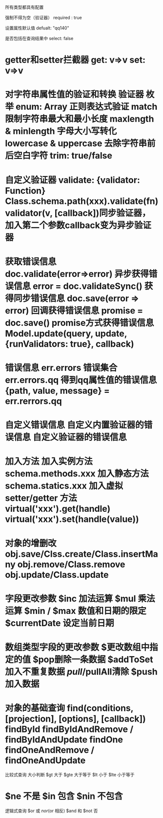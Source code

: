 所有类型都具有配置

强制不得为空（验证器）
  required : true

设置属性默认值
  defualt: "qq140"

是否包括在查询结果中
  select: false

getter和setter拦截器
  get: v=>v
  set: v=>v
===========================
对字符串属性值的验证和转换
验证器
枚举
  enum: Array
正则表达式验证
  match
限制字符串最大和最小长度
  maxlength & minlength
字母大小写转化
  lowercase & uppercase
去除字符串前后空白字符
  trim: true/false
===========================
自定义验证器
validate: {validator: Function}
Class.schema.path(xxx).validate(fn)
validator(v, [callback])同步验证器，加入第二个参数callback变为异步验证器
===========================
获取错误信息
doc.validate(error=>error) 异步获得错误信息
error = doc.validateSync() 获得同步错误信息
doc.save(error => error) 回调获得错误信息
promise = doc.save() promise方式获得错误信息
Model.update(query, update, {runValidators: true}, callback)
===========================
错误信息
err.errors 错误集合
err.errors.qq 得到qq属性值的错误信息
{path, value, message} = err.rerrors.qq
===========================
自定义错误信息
自定义内置验证器的错误信息
自定义验证器的错误信息
===========================
加入方法
加入实例方法 schema.methods.xxx
加入静态方法 schema.statics.xxx
加入虚拟 setter/getter 方法
  virtual('xxx').get(handle)
  virtual('xxx').set(handle(value))
===========================
对象的增删改
obj.save/Clss.create/Class.insertMany
obj.remove/Class.remove
obj.update/Class.update
===========================
字段更改参数
$inc 加法运算
$mul 乘法运算
$min / $max 数值和日期的限定
$currentDate 设定当前日期
===========================
数组类型字段的更改参数
$更改数组中指定的值
$pop删除一条数据
$addToSet 加入不重复数据
$pull/$pullAll清除
$push 加入数据
===========================
对象的基础查询
find(conditions, [projection], [options], [callback])
findById
findByIdAndRemove / findByIdAndUpdate
findOne
findOneAndRemove / findOneAndUpdate
===========================
比较式查询
大小判断
  $gt 大于
  $gte 大于等于
  $lt 小于
  $lte 小于等于

$ne 不是
$in 包含
$nin 不包含
===========================
逻辑式查询
$or 或
$nor ($or 相反)
$and 和
$not 否
